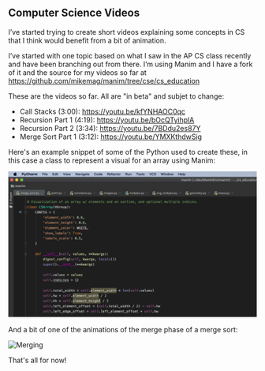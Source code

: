 ## Computer Science Videos

I’ve started trying to create short videos explaining some concepts in CS that I think would benefit from a bit of animation.

I’ve started with one topic based on what I saw in the AP CS class recently and have been branching out from there. 
I’m using Manim and I have a fork of it and the source for my videos so far
at https://github.com/mikemag/manim/tree/cse/cs_education

These are the videos so far. All are "in beta" and subjet to change:
* Call Stacks (3:00): https://youtu.be/kfYNHAOC0qc
* Recursion Part 1 (4:19): https://youtu.be/bOcQTyihplA
* Recursion Part 2 (3:34): https://youtu.be/7BDdu2es87Y
* Merge Sort Part 1 (3:12): https://youtu.be/YMXKthdwSig

Here's an example snippet of some of the Python used to create these, in this case a class to represent a visual for an array using Manim:

![CSArray](/images/csarray.png)

And a bit of one of the animations of the merge phase of a merge sort:

![Merging](/images/MergeNSpeedyClean.gif)

That's all for now!
